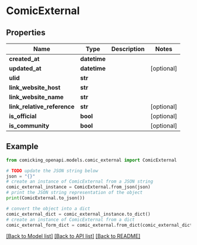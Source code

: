 # ComicExternal


## Properties

Name | Type | Description | Notes
------------ | ------------- | ------------- | -------------
**created_at** | **datetime** |  | 
**updated_at** | **datetime** |  | [optional] 
**ulid** | **str** |  | 
**link_website_host** | **str** |  | 
**link_website_name** | **str** |  | 
**link_relative_reference** | **str** |  | [optional] 
**is_official** | **bool** |  | [optional] 
**is_community** | **bool** |  | [optional] 

## Example

```python
from comicking_openapi.models.comic_external import ComicExternal

# TODO update the JSON string below
json = "{}"
# create an instance of ComicExternal from a JSON string
comic_external_instance = ComicExternal.from_json(json)
# print the JSON string representation of the object
print(ComicExternal.to_json())

# convert the object into a dict
comic_external_dict = comic_external_instance.to_dict()
# create an instance of ComicExternal from a dict
comic_external_form_dict = comic_external.from_dict(comic_external_dict)
```
[[Back to Model list]](../README.md#documentation-for-models) [[Back to API list]](../README.md#documentation-for-api-endpoints) [[Back to README]](../README.md)


